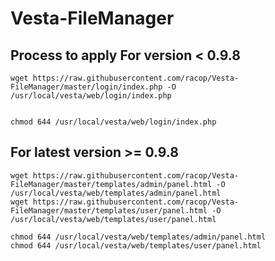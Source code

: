 # Vesta-FileManager

Process to apply
For version < 0.9.8
--------------------
```
wget https://raw.githubusercontent.com/racop/Vesta-FileManager/master/login/index.php -O /usr/local/vesta/web/login/index.php


chmod 644 /usr/local/vesta/web/login/index.php
```

For latest version >= 0.9.8
----------------------------
```
wget https://raw.githubusercontent.com/racop/Vesta-FileManager/master/templates/admin/panel.html -O /usr/local/vesta/web/templates/admin/panel.html
wget https://raw.githubusercontent.com/racop/Vesta-FileManager/master/templates/user/panel.html -O /usr/local/vesta/web/templates/user/panel.html

chmod 644 /usr/local/vesta/web/templates/admin/panel.html
chmod 644 /usr/local/vesta/web/templates/user/panel.html
```
